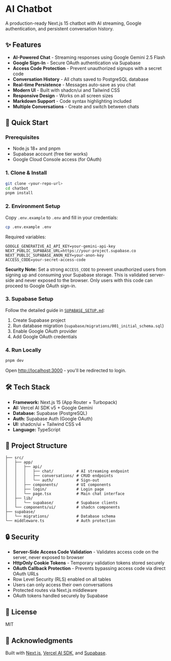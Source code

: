 # AI Chatbot

A production-ready Next.js 15 chatbot with AI streaming, Google authentication, and persistent conversation history.

## ✨ Features

- **AI-Powered Chat** - Streaming responses using Google Gemini 2.5 Flash
- **Google Sign-In** - Secure OAuth authentication via Supabase
- **Access Code Protection** - Prevent unauthorized signups with a secret code
- **Conversation History** - All chats saved to PostgreSQL database
- **Real-time Persistence** - Messages auto-save as you chat
- **Modern UI** - Built with shadcn/ui and Tailwind CSS
- **Responsive Design** - Works on all screen sizes
- **Markdown Support** - Code syntax highlighting included
- **Multiple Conversations** - Create and switch between chats

## 🚀 Quick Start

### Prerequisites

- Node.js 18+ and pnpm
- Supabase account (free tier works)
- Google Cloud Console access (for OAuth)

### 1. Clone & Install

```bash
git clone <your-repo-url>
cd chatbot
pnpm install
```

### 2. Environment Setup

Copy `.env.example` to `.env` and fill in your credentials:

```bash
cp .env.example .env
```

Required variables:
```env
GOOGLE_GENERATIVE_AI_API_KEY=your-gemini-api-key
NEXT_PUBLIC_SUPABASE_URL=https://your-project.supabase.co
NEXT_PUBLIC_SUPABASE_ANON_KEY=your-anon-key
ACCESS_CODE=your-secret-access-code
```

**Security Note:** Set a strong `ACCESS_CODE` to prevent unauthorized users from signing up and consuming your Supabase storage. This is validated server-side and never exposed to the browser. Only users with this code can proceed to Google OAuth sign-in.

### 3. Supabase Setup

Follow the detailed guide in [`SUPABASE_SETUP.md`](./SUPABASE_SETUP.md):

1. Create Supabase project
2. Run database migration (`supabase/migrations/001_initial_schema.sql`)
3. Enable Google OAuth provider
4. Add Google OAuth credentials

### 4. Run Locally

```bash
pnpm dev
```

Open [http://localhost:3000](http://localhost:3000) - you'll be redirected to login.

## 🛠️ Tech Stack

- **Framework:** Next.js 15 (App Router + Turbopack)
- **AI:** Vercel AI SDK v5 + Google Gemini
- **Database:** Supabase (PostgreSQL)
- **Auth:** Supabase Auth (Google OAuth)
- **UI:** shadcn/ui + Tailwind CSS v4
- **Language:** TypeScript

## 📁 Project Structure

```
├── src/
│   ├── app/
│   │   ├── api/
│   │   │   ├── chat/          # AI streaming endpoint
│   │   │   ├── conversations/ # CRUD endpoints
│   │   │   └── auth/          # Sign-out
│   │   ├── components/        # UI components
│   │   ├── login/             # Login page
│   │   └── page.tsx           # Main chat interface
│   ├── lib/
│   │   └── supabase/          # Supabase clients
│   └── components/ui/         # shadcn components
├── supabase/
│   └── migrations/            # Database schema
└── middleware.ts              # Auth protection
```

## 🔒 Security

- **Server-Side Access Code Validation** - Validates access code on the server, never exposed to browser
- **HttpOnly Cookie Tokens** - Temporary validation tokens stored securely
- **OAuth Callback Protection** - Prevents bypassing access code via direct OAuth URLs
- Row Level Security (RLS) enabled on all tables
- Users can only access their own conversations
- Protected routes via Next.js middleware
- OAuth tokens handled securely by Supabase

## 📝 License

MIT

## 🙏 Acknowledgments

Built with [Next.js](https://nextjs.org), [Vercel AI SDK](https://sdk.vercel.ai), and [Supabase](https://supabase.com).
